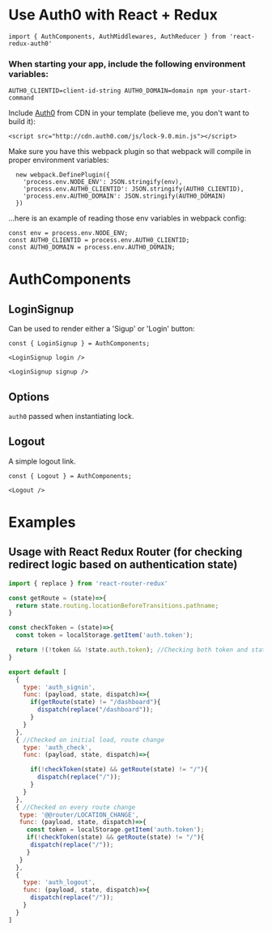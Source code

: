 # Use Auth0 with React + Redux

```
import { AuthComponents, AuthMiddlewares, AuthReducer } from 'react-redux-auth0'
```

### When starting your app, include the following environment variables:

```
AUTH0_CLIENTID=client-id-string AUTH0_DOMAIN=domain npm your-start-command
```

Include [Auth0](https://auth0.com/) from CDN in your template (believe me, you don't want to build it):

```
<script src="http://cdn.auth0.com/js/lock-9.0.min.js"></script>
```

Make sure you have this webpack plugin so that webpack will compile in proper environment variables:

```
  new webpack.DefinePlugin({
    'process.env.NODE_ENV': JSON.stringify(env),
    'process.env.AUTH0_CLIENTID': JSON.stringify(AUTH0_CLIENTID),
    'process.env.AUTH0_DOMAIN': JSON.stringify(AUTH0_DOMAIN)
  })
```

...here is an example of reading those env variables in webpack config:

```
const env = process.env.NODE_ENV;
const AUTH0_CLIENTID = process.env.AUTH0_CLIENTID;
const AUTH0_DOMAIN = process.env.AUTH0_DOMAIN;
```

# AuthComponents

## LoginSignup

Can be used to render either a 'Sigup' or 'Login' button:


```
const { LoginSignup } = AuthComponents;

<LoginSignup login />

<LoginSignup signup />
```

## Options

`auth0` passed when instantiating lock.

## Logout

A simple logout link.

```
const { Logout } = AuthComponents;

<Logout />

```

# Examples

## Usage with React Redux Router (for checking redirect logic based on authentication state)

```js
import { replace } from 'react-router-redux'

const getRoute = (state)=>{
  return state.routing.locationBeforeTransitions.pathname;
}

const checkToken = (state)=>{
  const token = localStorage.getItem('auth.token');

  return !(!token && !state.auth.token); //Checking both token and state.auth.token because they are sometimes temporarily out of sync with each other, but we only assume the user should be logged out if logout action is dispatched or both of these conditions hold true simultaneously.
}

export default [
  {
    type: 'auth_signin',
    func: (payload, state, dispatch)=>{
      if(getRoute(state) != "/dashboard"){
        dispatch(replace("/dashboard"));
      }
    }
  },
  { //Checked on initial load, route change
    type: 'auth_check',
    func: (payload, state, dispatch)=>{

      if(!checkToken(state) && getRoute(state) != "/"){
        dispatch(replace("/"));
      }
    }
  },
  { //Checked on every route change
   type: '@@router/LOCATION_CHANGE',
   func: (payload, state, dispatch)=>{
     const token = localStorage.getItem('auth.token');
     if(!checkToken(state) && getRoute(state) != "/"){
      dispatch(replace("/"));
     }
   }
  },
  {
    type: 'auth_logout',
    func: (payload, state, dispatch)=>{
      dispatch(replace("/"));
    }
  }
]
```
